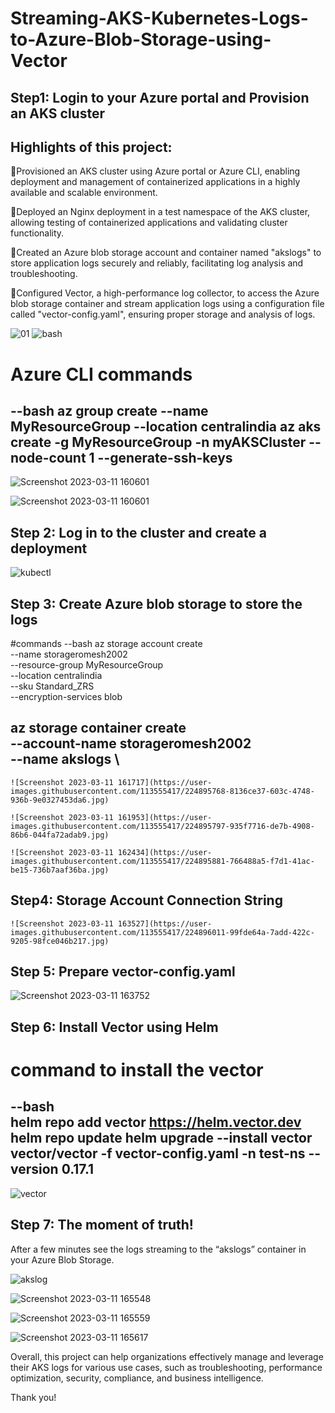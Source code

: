 # Streaming-AKS-Kubernetes-Logs-to-Azure-Blob-Storage-using-Vector

## Step1: Login to your Azure portal and Provision an AKS cluster
## Highlights of this project:

🚀Provisioned an AKS cluster using Azure portal or Azure CLI, enabling deployment and management of containerized applications in a highly available and scalable environment.

🚀Deployed an Nginx deployment in a test namespace of the AKS cluster, allowing testing of containerized applications and validating cluster functionality.

🚀Created an Azure blob storage account and container named "akslogs" to store application logs securely and reliably, facilitating log analysis and troubleshooting.

🚀Configured Vector, a high-performance log collector, to access the Azure blob storage container and stream application logs using a configuration file called "vector-config.yaml", ensuring proper storage and analysis of logs.

![01](https://user-images.githubusercontent.com/113555417/224894937-10147d85-0695-406f-8331-5f95b9679f6d.jpg)
![bash](https://user-images.githubusercontent.com/113555417/224894946-ccc2046e-924e-4265-aa42-9ed7121c6aeb.jpg)


# Azure CLI commands

--bash
az group create --name MyResourceGroup --location centralindia
az aks create -g MyResourceGroup -n myAKSCluster  --node-count 1 --generate-ssh-keys
--

![Screenshot 2023-03-11 160601](https://user-images.githubusercontent.com/113555417/224895148-57c8c3d7-6981-4a09-9281-8b14c3131f93.jpg)

![Screenshot 2023-03-11 160601](https://user-images.githubusercontent.com/113555417/224895656-89f5bfbf-1e13-47a3-b84d-e2f634a3a0a4.jpg)


## Step 2: Log in to the cluster and create a deployment

![kubectl](https://user-images.githubusercontent.com/113555417/224895345-e4708dca-cc90-4fc7-86c6-e0eae6596c5f.jpg)


## Step 3: Create Azure blob storage to store the logs
  #commands
  --bash
az storage account create \
    --name storageromesh2002 \
    --resource-group MyResourceGroup \
    --location centralindia \
    --sku Standard_ZRS \
    --encryption-services blob

az storage container create \
    --account-name storageromesh2002 \
    --name akslogs \
   --
    
    ![Screenshot 2023-03-11 161717](https://user-images.githubusercontent.com/113555417/224895768-8136ce37-603c-4748-936b-9e0327453da6.jpg)
    
    ![Screenshot 2023-03-11 161953](https://user-images.githubusercontent.com/113555417/224895797-935f7716-de7b-4908-86b6-044fa72adab9.jpg)
    
    ![Screenshot 2023-03-11 162434](https://user-images.githubusercontent.com/113555417/224895881-766488a5-f7d1-41ac-be15-736b7aaf36ba.jpg)

## Step4: Storage Account Connection String


    ![Screenshot 2023-03-11 163527](https://user-images.githubusercontent.com/113555417/224896011-99fde64a-7add-422c-9205-98fce046b217.jpg)


## Step 5: Prepare vector-config.yaml

  
  ![Screenshot 2023-03-11 163752](https://user-images.githubusercontent.com/113555417/224896162-44de2f23-c1c1-43a0-9439-05c6d8539d3b.jpg)
    
## Step 6: Install Vector using Helm
  # command to install the vector
  
--bash  
helm repo add vector https://helm.vector.dev
helm repo update
helm upgrade --install vector vector/vector -f vector-config.yaml -n test-ns --version 0.17.1
--

![vector](https://user-images.githubusercontent.com/113555417/224896377-9d7b8a4f-c257-43a3-b412-243219930c0b.jpg)

## Step 7: The moment of truth!
After a few minutes see the logs streaming to the “akslogs” container in your Azure Blob Storage. 

![akslog](https://user-images.githubusercontent.com/113555417/224896668-9817392c-b7bb-46d6-8832-c83d1996c458.jpg)

![Screenshot 2023-03-11 165548](https://user-images.githubusercontent.com/113555417/224896820-c9353236-a940-44db-8281-e4cc97a43e04.jpg)

![Screenshot 2023-03-11 165559](https://user-images.githubusercontent.com/113555417/224896831-49950a41-a1da-4f94-b1c0-069e9ba3282c.jpg)

![Screenshot 2023-03-11 165617](https://user-images.githubusercontent.com/113555417/224896847-44b1dd88-2fa5-4095-b7c4-1dee854cf573.jpg)

Overall, this project can help organizations effectively manage and leverage their AKS logs for various use cases, such as troubleshooting, performance optimization, security, compliance, and business intelligence.


Thank you!


